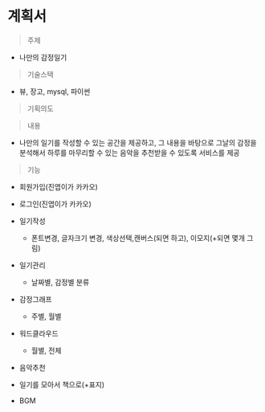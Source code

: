# 계획서

> 주제
- 나만의 감정일기

> 기술스택
- 뷰, 장고, mysql, 파이썬


> 기획의도



> 내용

- 나만의 일기를 작성할 수 있는 공간을 제공하고, 그 내용을 바탕으로 그날의 감정을 분석해서 하루를 마무리할 수 있는 음악을 추천받을 수 있도록 서비스를 제공

> 기능

- 회원가입(진엽이가 카카오)
- 로그인(진엽이가 카카오)
- 일기작성
    - 폰트변경, 글자크기 변경, 색상선택,캔버스(되면 하고), 이모지(+되면 몇개 그림)
- 일기관리
    - 날짜별, 감정별 분류

- 감정그래프
    - 주별, 월별
- 워드클라우드
    - 월별, 전체
- 음악추천
- 일기를 모아서 책으로(+표지)
- BGM